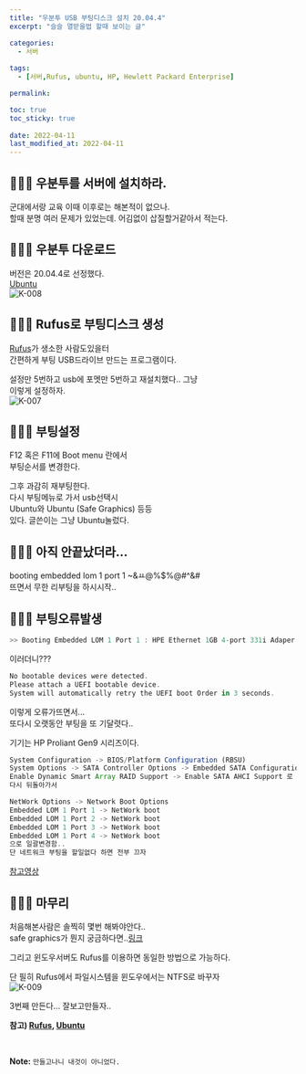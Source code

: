 ```yaml
---
title: "우분투 USB 부팅디스크 설치 20.04.4"
excerpt: "슬슬 열받을법 할때 보이는 글"

categories:
  - 서버
  
tags:
  - [서버,Rufus, ubuntu, HP, Hewlett Packard Enterprise]

permalink: 

toc: true
toc_sticky: true
 
date: 2022-04-11
last_modified_at: 2022-04-11
---
```


## 🤷🏻‍♀️ 우분투를 서버에 설치하라.

군대에서랑 교육 이때 이후로는 해본적이 없으나. <br>
할때 분명 여러 문제가 있었는데. 어김없이 삽질할거같아서 적는다.<br>

## 🤷🏻‍♀️ 우분투 다운로드

버전은 20.04.4로 선정했다.<br>
[Ubuntu](https://releases.ubuntu.com/focal/)<br>
![K-008](https://user-images.githubusercontent.com/57971757/162679430-f7046c06-de33-4bb8-bca7-cfc91b1e0515.jpg)


## 🤷🏻‍♀️ Rufus로 부팅디스크 생성

[Rufus](https://rufus.ie/ko/)가 생소한 사람도있을터<br>
간편하게 부팅 USB드라이브 만드는 프로그램이다.<br>

설정만 5번하고 usb에 포멧만 5번하고 재설치했다.. 그냥<br>
이렇게 설정하자.<br>
![K-007](https://user-images.githubusercontent.com/57971757/162679437-68f61ed1-26c4-448b-ab99-df877dff130e.jpg)


## 🤷🏻‍♀️ 부팅설정

F12 혹은 F11에 Boot menu 란에서<br>
부팅순서를 변경한다.<br>

그후 과감히 재부팅한다.<br>
다시 부팅메뉴로 가서 usb선택시 <br>
Ubuntu와 Ubuntu (Safe Graphics) 등등<br>
있다. 글쓴이는 그냥 Ubuntu눌렀다.<br>

## 🤷🏻‍♀️ 아직 안끝났더라...

booting embedded lom 1 port 1 ~&ㅛ@%$%@#^&# <br>
뜨면서 무한 리부팅을 하시시작..<br>


## 🤷🏻‍♀️ 부팅오류발생

```cs
>> Booting Embedded LOM 1 Port 1 : HPE Ethernet 1GB 4-port 331i Adaper - NTC 1%^#$%@#$%
```
이러더니???

```cs
No bootable devices were detected.
Please attach a UEFI bootable device.
System will automatically retry the UEFI boot Order in 3 seconds.
```
이렇게 오류가뜨면서... <br>
또다시 오랫동안 부팅을 또 기달렷다..<br>

기기는 HP Proliant Gen9 시리즈이다. <br>

```js
System Configuration -> BIOS/Platform Configuration (RBSU)
System Options -> SATA Controller Options -> Embedded SATA Configuration
Enable Dynamic Smart Array RAID Support -> Enable SATA AHCI Support 로 변경
다시 뒤돌아가서

NetWork Options -> Network Boot Options
Embedded LOM 1 Port 1 -> NetWork boot 
Embedded LOM 1 Port 2 -> NetWork boot 
Embedded LOM 1 Port 3 -> NetWork boot 
Embedded LOM 1 Port 4 -> NetWork boot 
으로 일괄변경함..
단 네트워크 부팅을 할일없다 하면 전부 끄자
```
[참고영상](https://www.youtube.com/watch?v=6FybL-klOx8)

## 🤷🏻‍♀️ 마무리

처음해본사람은 솔찍히 몇번 해봐야안다..<br>
safe graphics가 뭔지 궁금하다면..[링크](https://askubuntu.com/questions/1138137/what-is-safe-graphics-mode)<br>

그리고 윈도우서버도 Rufus를 이용하면 동일한 방법으로 가능하다. <br>

단 필히 Rufus에서 파일시스템을 윈도우에서는 NTFS로 바꾸자 <br>
![K-009](https://user-images.githubusercontent.com/57971757/162694816-ba6e572f-b159-4c2a-b743-b2bfe332172d.jpg)<br>

3번째 만든다... 잘보고만들자..<br>



**참고) [Rufus](https://rufus.ie/ko/), [Ubuntu](https://releases.ubuntu.com/focal/)**

<br>



**Note:** `만들고나니 내것이 아니었다.` 
